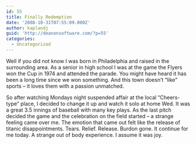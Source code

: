 ```yaml
---
id: 55
title: Finally Redemption
date: '2008-10-31T07:55:09.000Z'
author: kaplandj
guid: 'http://deanonsoftware.com/?p=55'
categories:
  - Uncategorized
---
```

Well if you did not know I was born in Philadelphia and raised in the surrounding area. As a senior in high school I was at the game the Flyers won the Cup in 1974 and attended the parade. You might have heard it has been a long time since we won something. And this town doesn’t “like” sports – it loves them with a passion unmatched.

So after watching Mondays night suspended affair at the local “Cheers-type” place, I decided to change it up and watch it solo at home Wed. It was a great 3.5 innings of baseball with many key plays. As the last pitch decided the game and the celebration on the field started – a strange feeling came over me. The emotion that came out felt like the release of titanic disappointments. Tears. Relief. Release. Burdon gone. It continue for me today. A strange out of body experience. I assume it was joy.
